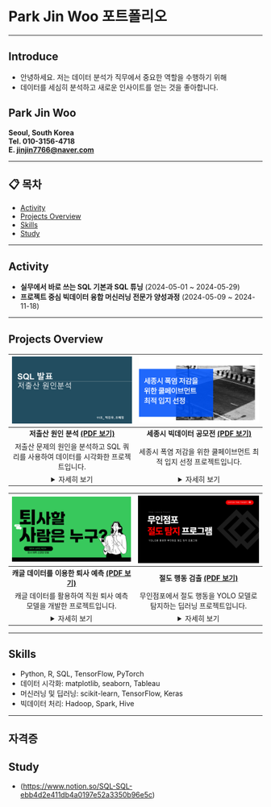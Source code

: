 # Park Jin Woo 포트폴리오

---

## Introduce
- 안녕하세요. 저는 데이터 분석가 직무에서 중요한 역할을 수행하기 위해
- 데이터를 세심히 분석하고 새로운 인사이트를 얻는 것을 좋아합니다.



## Park Jin Woo
**Seoul, South Korea**  
**Tel. 010-3156-4718**  
**E. jinjin7766@naver.com**  

---

## 📋 목차
- [Activity](#activity)
- [Projects Overview](#projects-overview)
- [Skills](#skills)
- [Study](#study)

---

## Activity
- **실무에서 바로 쓰는 SQL 기본과 SQL 튜닝** (2024-05-01 ~ 2024-05-29)
- **프로젝트 중심 빅데이터 융합 머신러닝 전문가 양성과정** (2024-05-09 ~ 2024-11-18)

---

## Projects Overview

| [![SQL_표지](SQL_표지.png)](./11조_박진우_조혜정.pdf) | [![Project 2 Thumbnail](공모전_표지.png)](./세종시_폭염_저감을_위한_쿨페이브먼트_최적_입지_선정.pdf) |
|:------------------------------------------------------:|:-------------------------------------------------------------:|
| **저출산 원인 분석** [**(PDF 보기)**](./11조_박진우_조혜정.pdf) | **세종시 빅데이터 공모전** [**(PDF 보기)**](./세종시_폭염_저감을_위한_쿨페이브먼트_최적_입지_선정.pdf) |
| 저출산 문제의 원인을 분석하고 SQL 쿼리를 사용하여 데이터를 시각화한 프로젝트입니다. | 세종시 폭염 저감을 위한 쿨페이브먼트 최적 입지 선정 프로젝트입니다. |
| <details><summary>자세히 보기</summary> 이 프로젝트는 저출산 문제의 원인을 데이터 기반으로 분석하였습니다. 주요 작업: <br> - SQL 쿼리를 사용하여 데이터 전처리 <br> - Tableau를 활용한 시각화 <br> - 분석 결과를 바탕으로 정책 제안 </details> | <details><summary>자세히 보기</summary> 이 프로젝트는 세종시의 폭염 저감을 위해 쿨페이브먼트 설치를 위한 최적의 위치를 선정하였습니다. 주요 작업: <br> - Python과 Pandas를 사용한 데이터 분석 <br> - Tableau를 활용한 데이터 시각화 <br> - 지역별 열섬 현상 분석 </details> |

| [![Project 3 Thumbnail](퇴사예측_표지.png)](./피드백_후_최종_퇴사자예측.pdf) | [![Project 4 Thumbnail](절도탐지_표지.png)](./무인점포_절도탐지_프로그램.pdf) |
|:-------------------------------------------------------------:|:---------------------------------------------------------:|
| **캐글 데이터를 이용한 퇴사 예측** [**(PDF 보기)**](./피드백_후_최종_퇴사자예측.pdf) | **절도 행동 검출** [**(PDF 보기)**](./무인점포_절도탐지_프로그램.pdf) |
| 캐글 데이터를 활용하여 직원 퇴사 예측 모델을 개발한 프로젝트입니다. | 무인점포에서 절도 행동을 YOLO 모델로 탐지하는 딥러닝 프로젝트입니다. |
| <details><summary>자세히 보기</summary> 이 프로젝트는 캐글 데이터셋을 활용하여 직원 퇴사 예측 모델을 개발하였습니다. 주요 작업: <br> - Scikit-learn을 사용한 모델 개발 <br> - SHAP 분석을 통해 주요 변수 도출 <br> - 모델 성능 평가 (ROC 커브, 정확도) </details> | <details><summary>자세히 보기</summary> 이 프로젝트는 무인점포에서 절도 행동을 탐지하기 위한 딥러닝 모델을 개발하였습니다. 주요 작업: <br> - YOLO를 활용한 물체 탐지 모델 개발 <br> - OpenCV를 사용한 영상 처리 <br> - 경고 시스템 구축 </details> |

---

## Skills
- Python, R, SQL, TensorFlow, PyTorch
- 데이터 시각화: matplotlib, seaborn, Tableau
- 머신러닝 및 딥러닝: scikit-learn, TensorFlow, Keras
- 빅데이터 처리: Hadoop, Spark, Hive

---

## 자격증



## Study
- (https://www.notion.so/SQL-SQL-ebb4d2e411db4a0197e52a3350b96e5c)

